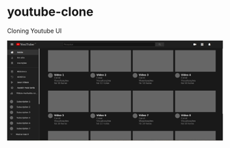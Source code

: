 # youtube-clone
 Cloning Youtube UI 
 
 ![alt text](https://github.com/LucasSousa09/youtube-clone/blob/master/Captura%20de%20tela%20de%202022-04-07%2014-14-39.png?raw=true)
